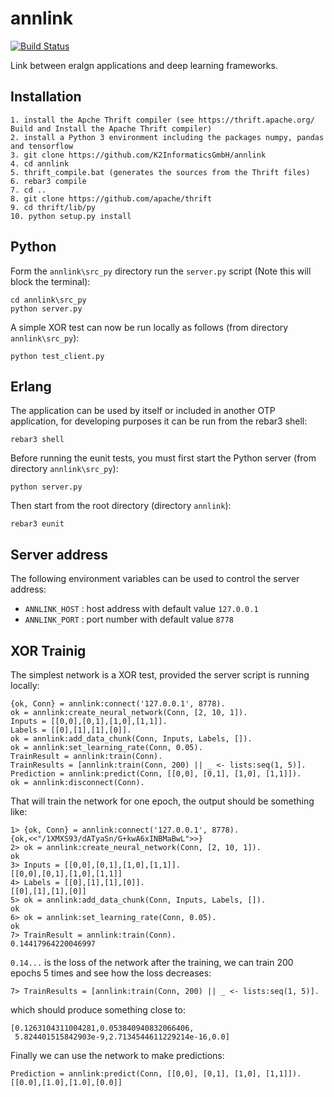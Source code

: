 # annlink

[![Build Status](https://travis-ci.org/walter-weinmann/annlink.svg?branch=master)](https://travis-ci.org/walter-weinmann/annlink)

Link between eralgn applications and deep learning frameworks.

## Installation

```
1. install the Apche Thrift compiler (see https://thrift.apache.org/ Build and Install the Apache Thrift compiler)
2. install a Python 3 environment including the packages numpy, pandas and tensorflow
3. git clone https://github.com/K2InformaticsGmbH/annlink
4. cd annlink
5. thrift_compile.bat (generates the sources from the Thrift files)  
6. rebar3 compile
7. cd ..
8. git clone https://github.com/apache/thrift
9. cd thrift/lib/py
10. python setup.py install
```

## Python

Form the ``annlink\src_py`` directory run the ``server.py`` script (Note this will block the terminal):

```
cd annlink\src_py
python server.py
```

A simple XOR test can now be run locally as follows (from directory ``annlink\src_py``):

```
python test_client.py
```

## Erlang

The application can be used by itself or included in another OTP application, for developing purposes it can be run from the rebar3 shell:

```
rebar3 shell
```

Before running the eunit tests, you must first start the Python server (from directory ``annlink\src_py``):

```
python server.py
```

Then start from the root directory (directory ``annlink``):

```
rebar3 eunit
```

## Server address

The following environment variables can be used to control the server address:

- `ANNLINK_HOST` : host address with default value `127.0.0.1`
- `ANNLINK_PORT` : port number with default value `8778`


## XOR Trainig

The simplest network is a XOR test, provided the server script is running locally:

```
{ok, Conn} = annlink:connect('127.0.0.1', 8778).
ok = annlink:create_neural_network(Conn, [2, 10, 1]).
Inputs = [[0,0],[0,1],[1,0],[1,1]].
Labels = [[0],[1],[1],[0]].
ok = annlink:add_data_chunk(Conn, Inputs, Labels, []).
ok = annlink:set_learning_rate(Conn, 0.05).
TrainResult = annlink:train(Conn).
TrainResults = [annlink:train(Conn, 200) || _ <- lists:seq(1, 5)].
Prediction = annlink:predict(Conn, [[0,0], [0,1], [1,0], [1,1]]).
ok = annlink:disconnect(Conn).
```

That will train the network for one epoch, the output should be something like:

```
1> {ok, Conn} = annlink:connect('127.0.0.1', 8778).
{ok,<<"/1XMXS93/dATyaSn/G+kwA6xINBMaBwL">>}
2> ok = annlink:create_neural_network(Conn, [2, 10, 1]).
ok
3> Inputs = [[0,0],[0,1],[1,0],[1,1]].
[[0,0],[0,1],[1,0],[1,1]]
4> Labels = [[0],[1],[1],[0]].
[[0],[1],[1],[0]]
5> ok = annlink:add_data_chunk(Conn, Inputs, Labels, []).
ok
6> ok = annlink:set_learning_rate(Conn, 0.05).
ok
7> TrainResult = annlink:train(Conn).
0.14417964220046997
``` 

``0.14...`` is the loss of the network after the training, we can train 200 epochs 5 times and see how the loss decreases:

```
7> TrainResults = [annlink:train(Conn, 200) || _ <- lists:seq(1, 5)].
```

which should produce something close to:
```
[0.1263104311004281,0.053840940832066406,
 5.824401515842903e-9,2.7134544611229214e-16,0.0]
```

Finally we can use the network to make predictions:

```
Prediction = annlink:predict(Conn, [[0,0], [0,1], [1,0], [1,1]]).
[[0.0],[1.0],[1.0],[0.0]]
```
